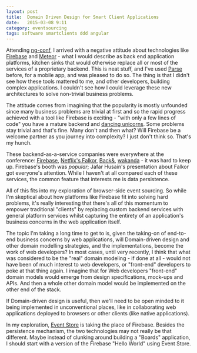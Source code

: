 ```yaml
---
layout: post
title:  Domain Driven Design for Smart Client Applications
date:   2015-03-08 9:11
category: eventsourcing
tags: software smartclients ddd angular
---
```

Attending [ng-conf](http://www.ng-conf.org/), I arrived with a negative attitude about technologies like [Firebase](https://www.firebase.com/) and [Meteor](https://www.meteor.com/) - what I would describe as back end application platforms, kitchen sinks that would otherwise replace all or most of the services of a proprietary backend.  This is neat stuff, and I've used [Parse](https://www.parse.com/) before, for a mobile app, and was pleased to do so.  The thing is that I didn't see how these tools mattered to me, and other developers, building complex applications.  I couldn't see how I could leverage these new architectures to solve non-trivial business problems.

The attitude comes from imagining that the popularity is mostly unfounded since many business problems are trivial at first and so the rapid progress achieved with a tool like Firebase is exciting - "with only a few lines of code" you have a mature backend and [dancing unicorns](https://www.youtube.com/watch?v=RW6Lp3Y3Vxs).  Some problems stay trivial and that's fine.  Many don't and then what?  Will Firebase be a welcome partner as you journey into complexity?  I just don't think so.  That's my hunch.

These backend-as-a-service companies were everywhere at the conference:  [Firebase](https://www.firebase.com/), [Netflix's Falkor](http://youtu.be/WiO1f6h15c8?list=PLOETEcp3DkCoNnlhE-7fovYvqwVPrRiY7), [Back&](https://www.backand.com/), [wakanda](http://www.wakanda.org/) - it was hard to keep up.  Firebase's booth was _popular_; Jafar Husain's presentation about Falkor got everyone's attention.  While I haven't at all compared each of these services, the common feature that interests me is data persistence.

All of this fits into my exploration of browser-side event sourcing.  So while I'm skeptical about how platforms like Firebase fit into solving hard problems, it's really interesting that there's all of this momentum to empower traditional "clients" by replacing custom backend services with general platform services whilst capturing the entirety of an application's business concerns in the web application itself.

The topic I'm taking a long time to get to is, given the taking-on of end-to-end business concerns by web applications, will Domain-driven design and other domain modelling strategies, and the implementations, become the work of web developers?  In most cases, until very recently, I think that what was considered to be the "real" domain modeling - if done at all - would not have been of much interest to web developers, or "front-end" developers to poke at that thing again.  I imagine that for Web developers "front-end" domain models would emerge from design specifications, mock-ups and APIs.  And then a whole other domain model would be implemented on the other end of the stack.

If Domain-driven design is useful, then we'll need to be open minded to it being implemented in unconventional places, like in collaborating web applications deployed to browsers or other clients (like native applications).

In my exploration, [Event Store](https://geteventstore.com/) is taking the place of Firebase.  Besides the persistence mechanism, the two technologies may not really be that different.  Maybe instead of clunking around building a "Boards" application, I should start with a version of the Firebase "Hello World" using Event Store.